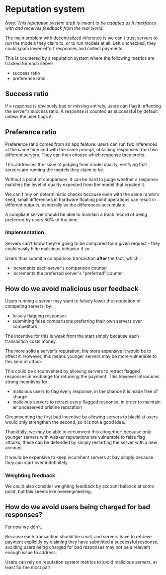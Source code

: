 # Reputation system

_Note: This reputation system draft is meant to be adapted as it interfaces with and receives feedback from the real world._

The main problem with decentralized inference is we can't trust servers to run the models they claim to, or to run models at all. Left unchecked, they could spam lower-effort responses and collect payments.

This is countered by a reputation system where the following metrics are tracked for each server:

- success ratio
- preference ratio

## Success ratio

If a response is obviously bad or missing entirely, users can flag it, affecting the server's success ratio.
A response is counted as successful by default unless the user flags it.

## Preference ratio

Preference ratio comes from an app feature: users can run two inferences at the same time and with the same prompt, obtaining responses from two different servers. They can then choose which response they prefer.

This addresses the issue of judging finer model quality, verifying that servers are running the models they claim to be.

Without a point of comparison, it can be hard to judge whether a response matches the level of quality expected from the model that created it.

We can't rely on deterministic checks because even with the same random seed, small differences in hardware floating point operations can result in different outputs, especially as the differences accumulate.

A compliant server should be able to maintain a track record of being preferred by users 50% of the time.

### Implementation

Servers can't know they're going to be compared for a given request - they could easily hide malicious behavior if so.

Users thus submit a comparison transaction **after** the fact, which:

- increments each server's comparison counter
- increments the preferred server's "preferred" counter

## How do we avoid malicious user feedback

Users running a server may want to falsely lower the reputation of competing servers, by:

- falsely flagging responses
- submitting false comparisons preferring their own servers over competitors

The incentive for this is weak from the start simply because each transaction costs money.

The more solid a server's reputation, the more expensive it would be to affect it. However, this means younger servers may be more vulnerable to this kind of attack.

This could be circumvented by allowing servers to retract flagged responses in exchange for returning the payment. This however introduces strong incentives for:

- malicious users to flag every response, in the chance it is made free of charge
- malicious servers to retract every flagged response, in order to maintain an undeserved pristine reputation

Circumventing the first bad incentive by allowing servers to blacklist users would only strengthen the second, so it is not a good idea.

Thankfully, we may be able to circumvent this altogether: because only younger servers with weaker reputations are vulnerable to false flag attacks, these can be defended by simply restarting the server with a new account.

It would be expensive to keep incumbent servers at bay simply because they can start over indefinitely.

### Weighting feedback

We could also consider weighting feedback by account balance at some point, but this seems like overengineering.

## How do we avoid users being charged for bad responses?

For now we don't.

Because each transaction should be small, and servers have to retrieve payment explicitly by claiming they have submitted a successful response, avoiding users being charged for bad responses may not be a relevant enough issue to address.

Users can rely on reputation system metrics to avoid malicious servers, at least for the most part
